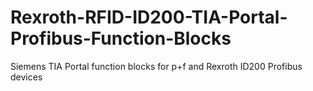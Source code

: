 # Rexroth-RFID-ID200-TIA-Portal-Profibus-Function-Blocks
Siemens TIA Portal function blocks for p+f and Rexroth ID200 Profibus devices
